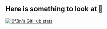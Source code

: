 ## Here is something to look at 👋

[![l0f3n's GitHub stats](https://github-readme-stats.vercel.app/api?username=l0f3n&theme=catppuccin_mocha&show_icons=true)](https://github.com/anuraghazra/github-readme-stats)

<!--
**l0f3n/l0f3n** is a ✨ _special_ ✨ repository because its `README.md` (this file) appears on your GitHub profile.

Here are some ideas to get you started:

- 🔭 I’m currently working on ...
- 🌱 I’m currently learning ...
- 👯 I’m looking to collaborate on ...
- 🤔 I’m looking for help with ...
- 💬 Ask me about ...
- 📫 How to reach me: ...
- 😄 Pronouns: ...
- ⚡ Fun fact: ...
-->
